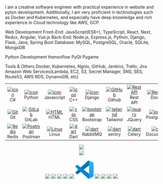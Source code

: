 I am a creative software engineer with practical experience in website and pyton development.
Additionally, I am very proficient in technologies such as Docker and Kubernetes, and especially have deep knowledge and rich experience in Cloud technology like AWS, GCP.

Web Development
Front-End: JavaScript(ES6+), TypeScript, React, Next, Redux, Angular, Vue.js
Back-End: Node.js, Express.js, Python, Django, Flask, Java, Spring Boot
Database: MySQL, PostgreSQL, Oracle, SQLite, MongoDB

Python Development
thensoflow
PyQt
Pygame

Tools & Others
Docker, Kubernetes, Ngnix, GitHub, Jenkins, Trello, Jira
Amazon Web Services(Lambda, EC2, S3, Secret Manager, SNS, SES, Route53, AWS RDS, DynamoDB, etc)
<table>
  <tbody><tr>
    <td align="center" width="96">
        <a target="_blank" rel="noopener noreferrer nofollow" href="https://camo.githubusercontent.com/ca8676621360fbaf31b9aca54d45d5e19e1695ca8247bbb216eaeb81ea05cd85/68747470733a2f2f74656368737461636b2d67656e657261746f722e76657263656c2e6170702f6373686172702d69636f6e2e737667"><img src="https://camo.githubusercontent.com/ca8676621360fbaf31b9aca54d45d5e19e1695ca8247bbb216eaeb81ea05cd85/68747470733a2f2f74656368737461636b2d67656e657261746f722e76657263656c2e6170702f6373686172702d69636f6e2e737667" alt="icon" width="65" height="65" data-canonical-src="https://techstack-generator.vercel.app/csharp-icon.svg" style="max-width: 100%;"></a>
      <br>C#
    </td>
    <td align="center" width="96">
      <a href="#macropower-tech">
        <img src="https://camo.githubusercontent.com/52ec9548f75773e7841dd77f89a654e8a0bc2cce02da2eb43f84240f50351512/68747470733a2f2f74656368737461636b2d67656e657261746f722e76657263656c2e6170702f707974686f6e2d69636f6e2e737667" alt="icon" width="65" height="65" data-canonical-src="https://techstack-generator.vercel.app/python-icon.svg" style="max-width: 100%;">
      </a>
      <br>Python
    </td>
    <td align="center" width="96">
        <a target="_blank" rel="noopener noreferrer nofollow" href="https://camo.githubusercontent.com/0418a2bf25601cc5d8fae74f654b10d5734360ff2b1bb3b2fea4bb086baf5586/68747470733a2f2f74656368737461636b2d67656e657261746f722e76657263656c2e6170702f6a732d69636f6e2e737667"><img src="https://camo.githubusercontent.com/0418a2bf25601cc5d8fae74f654b10d5734360ff2b1bb3b2fea4bb086baf5586/68747470733a2f2f74656368737461636b2d67656e657261746f722e76657263656c2e6170702f6a732d69636f6e2e737667" alt="icon" width="65" height="65" data-canonical-src="https://techstack-generator.vercel.app/js-icon.svg" style="max-width: 100%;"></a>
      <br>Javascript
    </td>
    <td align="center" width="96">
        <a target="_blank" rel="noopener noreferrer nofollow" href="https://camo.githubusercontent.com/5cbf52740afc324c4f1a132543c6de32bf96ef976e482aca9d374589dd1b3d4d/68747470733a2f2f74656368737461636b2d67656e657261746f722e76657263656c2e6170702f6370702d69636f6e2e737667"><img src="https://camo.githubusercontent.com/5cbf52740afc324c4f1a132543c6de32bf96ef976e482aca9d374589dd1b3d4d/68747470733a2f2f74656368737461636b2d67656e657261746f722e76657263656c2e6170702f6370702d69636f6e2e737667" alt="icon" width="65" height="65" data-canonical-src="https://techstack-generator.vercel.app/cpp-icon.svg" style="max-width: 100%;"></a>
      <br>C++
    </td>
       <td align="center" width="96">
        <a target="_blank" rel="noopener noreferrer nofollow" href="https://camo.githubusercontent.com/b24750380ccf58b0c7d79c7875d7300b2b99a49061c7e4199ac077c4713f7156/68747470733a2f2f74656368737461636b2d67656e657261746f722e76657263656c2e6170702f646a616e676f2d69636f6e2e737667"><img src="https://camo.githubusercontent.com/b24750380ccf58b0c7d79c7875d7300b2b99a49061c7e4199ac077c4713f7156/68747470733a2f2f74656368737461636b2d67656e657261746f722e76657263656c2e6170702f646a616e676f2d69636f6e2e737667" alt="icon" width="65" height="65" data-canonical-src="https://techstack-generator.vercel.app/django-icon.svg" style="max-width: 100%;"></a>
      <br>Django
    </td>
       <td align="center" width="96">
        <a target="_blank" rel="noopener noreferrer nofollow" href="https://camo.githubusercontent.com/19cf1f6246a55a20a2fc585c1517827a55ab59b18a5306974f54a5b6f4e35fc9/68747470733a2f2f74656368737461636b2d67656e657261746f722e76657263656c2e6170702f6769746875622d69636f6e2e737667"><img src="https://camo.githubusercontent.com/19cf1f6246a55a20a2fc585c1517827a55ab59b18a5306974f54a5b6f4e35fc9/68747470733a2f2f74656368737461636b2d67656e657261746f722e76657263656c2e6170702f6769746875622d69636f6e2e737667" width="65" height="65" alt="GitHub" data-canonical-src="https://techstack-generator.vercel.app/github-icon.svg" style="max-width: 100%;"></a>
      <br>Github
    </td>
          <td align="center" width="96">
        <a target="_blank" rel="noopener noreferrer nofollow" href="https://camo.githubusercontent.com/9fcd23b962db5fdfc4be49d1daedc6bbbfdcc0cca4cc25792a4be616b8bd56e6/68747470733a2f2f74656368737461636b2d67656e657261746f722e76657263656c2e6170702f726573746170692d69636f6e2e737667"><img src="https://camo.githubusercontent.com/9fcd23b962db5fdfc4be49d1daedc6bbbfdcc0cca4cc25792a4be616b8bd56e6/68747470733a2f2f74656368737461636b2d67656e657261746f722e76657263656c2e6170702f726573746170692d69636f6e2e737667" width="65" height="65" alt="Rest API" data-canonical-src="https://techstack-generator.vercel.app/restapi-icon.svg" style="max-width: 100%;"></a>
      <br>Rest API
    </td>
          <td align="center" width="96">
        <a target="_blank" rel="noopener noreferrer nofollow" href="https://camo.githubusercontent.com/2d821f427e22599bab98d58d10af94518c146882fb0037e742f69354aacacb6c/68747470733a2f2f74656368737461636b2d67656e657261746f722e76657263656c2e6170702f646f636b65722d69636f6e2e737667"><img src="https://camo.githubusercontent.com/2d821f427e22599bab98d58d10af94518c146882fb0037e742f69354aacacb6c/68747470733a2f2f74656368737461636b2d67656e657261746f722e76657263656c2e6170702f646f636b65722d69636f6e2e737667" width="65" height="65" alt="Rest API" data-canonical-src="https://techstack-generator.vercel.app/docker-icon.svg" style="max-width: 100%;"></a>
      <br>Docker
    </td>
    <td align="center" width="96">
        <a target="_blank" rel="noopener noreferrer nofollow" href="https://camo.githubusercontent.com/a6ed903c5b1c0e78386c1444bf950d30bfd65c4da93861f0addf865f3079ac07/68747470733a2f2f74656368737461636b2d67656e657261746f722e76657263656c2e6170702f6e67696e782d69636f6e2e737667"><img src="https://camo.githubusercontent.com/a6ed903c5b1c0e78386c1444bf950d30bfd65c4da93861f0addf865f3079ac07/68747470733a2f2f74656368737461636b2d67656e657261746f722e76657263656c2e6170702f6e67696e782d69636f6e2e737667" alt="icon" width="50" height="50" data-canonical-src="https://techstack-generator.vercel.app/nginx-icon.svg" style="max-width: 100%;"></a>
      <br>Nginx
    </td>
  </tr>
  <tr>
    <td align="center" width="96">
        <a target="_blank" rel="noopener noreferrer nofollow" href="https://camo.githubusercontent.com/97355a4f48ed3fe5d9763f1d151b4b9716c0e444461c9b54512042336886ba7e/68747470733a2f2f736b696c6c69636f6e732e6465762f69636f6e733f693d676974"><img src="https://camo.githubusercontent.com/97355a4f48ed3fe5d9763f1d151b4b9716c0e444461c9b54512042336886ba7e/68747470733a2f2f736b696c6c69636f6e732e6465762f69636f6e733f693d676974" width="48" height="48" alt="Git" data-canonical-src="https://skillicons.dev/icons?i=git" style="max-width: 100%;"></a>
      <br>Git
    </td>
    <td align="center" width="96">
        <a target="_blank" rel="noopener noreferrer nofollow" href="https://camo.githubusercontent.com/1126e4eacac4fce6b6033af064f8c3bd43e7bacb5624e7a7cc91f27fe2120d3e/68747470733a2f2f736b696c6c69636f6e732e6465762f69636f6e733f693d6769746c6162"><img src="https://camo.githubusercontent.com/1126e4eacac4fce6b6033af064f8c3bd43e7bacb5624e7a7cc91f27fe2120d3e/68747470733a2f2f736b696c6c69636f6e732e6465762f69636f6e733f693d6769746c6162" width="48" height="48" alt="GitLab" data-canonical-src="https://skillicons.dev/icons?i=gitlab" style="max-width: 100%;"></a>
      <br>GitLab
    </td>
    <td align="center" width="96">
        <a target="_blank" rel="noopener noreferrer nofollow" href="https://camo.githubusercontent.com/4c31cabd8b3aa138d55adcf0a5415e5f71f38f4f5eb0ef7312ef675077834b8d/68747470733a2f2f736b696c6c69636f6e732e6465762f69636f6e733f693d68746d6c"><img src="https://camo.githubusercontent.com/4c31cabd8b3aa138d55adcf0a5415e5f71f38f4f5eb0ef7312ef675077834b8d/68747470733a2f2f736b696c6c69636f6e732e6465762f69636f6e733f693d68746d6c" width="48" height="48" alt="HTML" data-canonical-src="https://skillicons.dev/icons?i=html" style="max-width: 100%;"></a>
      <br>HTML
    </td>
    <td align="center" width="96">
        <a target="_blank" rel="noopener noreferrer nofollow" href="https://camo.githubusercontent.com/e531a79257b93921f8b58efa952eb049ceb2672bcf57bd666165476261c145a8/68747470733a2f2f736b696c6c69636f6e732e6465762f69636f6e733f693d637373"><img src="https://camo.githubusercontent.com/e531a79257b93921f8b58efa952eb049ceb2672bcf57bd666165476261c145a8/68747470733a2f2f736b696c6c69636f6e732e6465762f69636f6e733f693d637373" width="48" height="48" alt="css" data-canonical-src="https://skillicons.dev/icons?i=css" style="max-width: 100%;"></a>
      <br>CSS
    </td>
    <td align="center" width="96">
        <a target="_blank" rel="noopener noreferrer nofollow" href="https://camo.githubusercontent.com/c2a1c48be1091ce6a771794bf0b3bc45b58e5ce1531810e48cea88a7bae4c121/68747470733a2f2f736b696c6c69636f6e732e6465762f69636f6e733f693d626f6f747374726170"><img src="https://camo.githubusercontent.com/c2a1c48be1091ce6a771794bf0b3bc45b58e5ce1531810e48cea88a7bae4c121/68747470733a2f2f736b696c6c69636f6e732e6465762f69636f6e733f693d626f6f747374726170" width="48" height="48" alt="bootstrap" data-canonical-src="https://skillicons.dev/icons?i=bootstrap" style="max-width: 100%;"></a>
      <br>Bootstrap
    </td>
    <td align="center" width="96">
        <a target="_blank" rel="noopener noreferrer nofollow" href="https://camo.githubusercontent.com/90821127892b2ab8fed54a30b62e3875250c25b0ff2b0466eade956773d27126/68747470733a2f2f736b696c6c69636f6e732e6465762f69636f6e733f693d7461696c77696e64"><img src="https://camo.githubusercontent.com/90821127892b2ab8fed54a30b62e3875250c25b0ff2b0466eade956773d27126/68747470733a2f2f736b696c6c69636f6e732e6465762f69636f6e733f693d7461696c77696e64" width="48" height="48" alt="tailwind" data-canonical-src="https://skillicons.dev/icons?i=tailwind" style="max-width: 100%;"></a>
      <br>Tailwind
    </td>
        <td align="center" width="96">
        <a target="_blank" rel="noopener noreferrer nofollow" href="https://camo.githubusercontent.com/92b57616aa8c824a491469633dc693341da362ae233bf03e0384cfb9a154ddcf/68747470733a2f2f736b696c6c69636f6e732e6465762f69636f6e733f693d6a7175657279"><img src="https://camo.githubusercontent.com/92b57616aa8c824a491469633dc693341da362ae233bf03e0384cfb9a154ddcf/68747470733a2f2f736b696c6c69636f6e732e6465762f69636f6e733f693d6a7175657279" width="48" height="48" alt="jquery" data-canonical-src="https://skillicons.dev/icons?i=jquery" style="max-width: 100%;"></a>
      <br>JQuery
    </td>
        <td align="center" width="96">
        <a target="_blank" rel="noopener noreferrer nofollow" href="https://camo.githubusercontent.com/0ac523e295393e5fb91b13ed8e2bf2cf1bc9669ef91cbe6eaab903a149213087/68747470733a2f2f736b696c6c69636f6e732e6465762f69636f6e733f693d706f737467726573"><img src="https://camo.githubusercontent.com/0ac523e295393e5fb91b13ed8e2bf2cf1bc9669ef91cbe6eaab903a149213087/68747470733a2f2f736b696c6c69636f6e732e6465762f69636f6e733f693d706f737467726573" width="48" height="48" alt="jquery" data-canonical-src="https://skillicons.dev/icons?i=postgres" style="max-width: 100%;"></a>
      <br>PostgreSQL
    </td>
            <td align="center" width="96">
        <a target="_blank" rel="noopener noreferrer nofollow" href="https://camo.githubusercontent.com/533eb0313af568d57d5bd22dea49ab0264b4dda628cfa7aa9a76991bcc8c122e/68747470733a2f2f736b696c6c69636f6e732e6465762f69636f6e733f693d646f746e6574"><img src="https://camo.githubusercontent.com/533eb0313af568d57d5bd22dea49ab0264b4dda628cfa7aa9a76991bcc8c122e/68747470733a2f2f736b696c6c69636f6e732e6465762f69636f6e733f693d646f746e6574" width="48" height="48" alt="ASP.NET Core" data-canonical-src="https://skillicons.dev/icons?i=dotnet" style="max-width: 100%;"></a>
      <br>ASP.NET
    </td>
  </tr>
   <tr>
    <td align="center" width="96">
        <a target="_blank" rel="noopener noreferrer nofollow" href="https://camo.githubusercontent.com/92627937ec07def0c9573cbe54b33be2051da333e2c9ff0508d53054ff54495c/68747470733a2f2f736b696c6c69636f6e732e6465762f69636f6e733f693d7265646973"><img src="https://camo.githubusercontent.com/92627937ec07def0c9573cbe54b33be2051da333e2c9ff0508d53054ff54495c/68747470733a2f2f736b696c6c69636f6e732e6465762f69636f6e733f693d7265646973" width="48" height="48" alt="Redis" data-canonical-src="https://skillicons.dev/icons?i=redis" style="max-width: 100%;"></a>
      <br>Redis
    </td>
        <td align="center" width="96">
        <a target="_blank" rel="noopener noreferrer nofollow" href="https://camo.githubusercontent.com/cac9cb122b22e852f5624d103e8656925976bf1a807a6bf4cd6751420731836f/68747470733a2f2f736b696c6c69636f6e732e6465762f69636f6e733f693d706f73746d616e"><img src="https://camo.githubusercontent.com/cac9cb122b22e852f5624d103e8656925976bf1a807a6bf4cd6751420731836f/68747470733a2f2f736b696c6c69636f6e732e6465762f69636f6e733f693d706f73746d616e" width="48" height="48" alt="Postman" data-canonical-src="https://skillicons.dev/icons?i=postman" style="max-width: 100%;"></a>
      <br>Postman
    </td>
            <td align="center" width="96">
        <a target="_blank" rel="noopener noreferrer nofollow" href="https://camo.githubusercontent.com/43dbc6cca16645e547d8a1205fbb8f93e2a76e5f3e42641751e6950040c078f5/68747470733a2f2f736b696c6c69636f6e732e6465762f69636f6e733f693d6c696e7578"><img src="https://camo.githubusercontent.com/43dbc6cca16645e547d8a1205fbb8f93e2a76e5f3e42641751e6950040c078f5/68747470733a2f2f736b696c6c69636f6e732e6465762f69636f6e733f693d6c696e7578" width="48" height="48" alt="Linux" data-canonical-src="https://skillicons.dev/icons?i=linux" style="max-width: 100%;"></a>
      <br>Linux
    </td>
    <td align="center" width="96">
        <a target="_blank" rel="noopener noreferrer nofollow" href="https://camo.githubusercontent.com/0313ffa22c95c1175b88cd6c2b0a8e527dc713932bbf6141414c37c4ce2101fc/68747470733a2f2f736b696c6c69636f6e732e6465762f69636f6e733f693d64617274"><img src="https://camo.githubusercontent.com/0313ffa22c95c1175b88cd6c2b0a8e527dc713932bbf6141414c37c4ce2101fc/68747470733a2f2f736b696c6c69636f6e732e6465762f69636f6e733f693d64617274" width="48" height="48" alt="dart" data-canonical-src="https://skillicons.dev/icons?i=dart" style="max-width: 100%;"></a>
      <br>Dart
    </td>
    <td align="center" width="96">
        <a target="_blank" rel="noopener noreferrer nofollow" href="https://camo.githubusercontent.com/47225a9df2039d8c8fdad7e686ddb73ed2ae44373dd4bb9d7824ac7cd7a23b3f/68747470733a2f2f736b696c6c69636f6e732e6465762f69636f6e733f693d7261626269746d71"><img src="https://camo.githubusercontent.com/47225a9df2039d8c8fdad7e686ddb73ed2ae44373dd4bb9d7824ac7cd7a23b3f/68747470733a2f2f736b696c6c69636f6e732e6465762f69636f6e733f693d7261626269746d71" width="48" height="48" alt="dart" data-canonical-src="https://skillicons.dev/icons?i=rabbitmq" style="max-width: 100%;"></a>
      <br>RabbitMQ
    </td>
    <td align="center" width="96">
        <a target="_blank" rel="noopener noreferrer nofollow" href="https://camo.githubusercontent.com/d75bd9e47f28e68f4dabdcf7690be13114dcca5c34144cc015f880f3d74491d5/68747470733a2f2f736b696c6c69636f6e732e6465762f69636f6e733f693d73656e747279"><img src="https://camo.githubusercontent.com/d75bd9e47f28e68f4dabdcf7690be13114dcca5c34144cc015f880f3d74491d5/68747470733a2f2f736b696c6c69636f6e732e6465762f69636f6e733f693d73656e747279" width="48" height="48" alt="dart" data-canonical-src="https://skillicons.dev/icons?i=sentry" style="max-width: 100%;"></a>
      <br>sentry
    </td>
    <td align="center" width="96">
        <a target="_blank" rel="noopener noreferrer nofollow" href="https://camo.githubusercontent.com/9689127b2c587284a03c6a2f162e8d4023c82c28ae7e0e229ae2c46d9157c3f4/68747470733a2f2f75706c6f61642e77696b696d656469612e6f72672f77696b6970656469612f636f6d6d6f6e732f312f31392f43656c6572795f6c6f676f2e706e67"><img src="https://camo.githubusercontent.com/9689127b2c587284a03c6a2f162e8d4023c82c28ae7e0e229ae2c46d9157c3f4/68747470733a2f2f75706c6f61642e77696b696d656469612e6f72672f77696b6970656469612f636f6d6d6f6e732f312f31392f43656c6572795f6c6f676f2e706e67" width="48" height="48" alt="dart" data-canonical-src="https://upload.wikimedia.org/wikipedia/commons/1/19/Celery_logo.png" style="max-width: 100%;"></a>
      <br>Celery
    </td>
    <td align="center" width="96">
        <a target="_blank" rel="noopener noreferrer nofollow" href="https://camo.githubusercontent.com/583b79e74f1b1838bf5c142984dc8eddde949a9dd73c325cc7b773709b39e1c3/68747470733a2f2f646f63757361757275732e696f2f696d672f646f63757361757275735f6b65797461722e737667"><img src="https://camo.githubusercontent.com/583b79e74f1b1838bf5c142984dc8eddde949a9dd73c325cc7b773709b39e1c3/68747470733a2f2f646f63757361757275732e696f2f696d672f646f63757361757275735f6b65797461722e737667" width="48" height="48" alt="dart" data-canonical-src="https://docusaurus.io/img/docusaurus_keytar.svg" style="max-width: 100%;"></a>
      <br>Docusaurus
    </td>
    <td align="center" width="96">
        <a target="_blank" rel="noopener noreferrer nofollow" href="https://camo.githubusercontent.com/cfabfd6c51bf958a5e7f76c059363a776a6a68f21f53ad593d9d5c9218012a3e/68747470733a2f2f62727568696e2e736f6674776172652f696d672f6c6f676f732f7079746573742e737667"><img src="https://camo.githubusercontent.com/cfabfd6c51bf958a5e7f76c059363a776a6a68f21f53ad593d9d5c9218012a3e/68747470733a2f2f62727568696e2e736f6674776172652f696d672f6c6f676f732f7079746573742e737667" width="40" height="40" alt="dart" data-canonical-src="https://bruhin.software/img/logos/pytest.svg" style="max-width: 100%;"></a>
      <br>Pytest
    </td>
  </tr>
 <tr>
 </tr>
</tbody></table>
<div align="center" dir="auto">
<a target="_blank" rel="noopener noreferrer nofollow" href="https://camo.githubusercontent.com/6bad2f2d3b9ace6ef9e4ea2245345ec3f3c8f598768125b05c2ae91947fc19b8/68747470733a2f2f6769746875622d70726f66696c652d74726f7068792e76657263656c2e6170702f3f757365726e616d653d7472696e6962267468656d653d6d6174726978266e6f2d62673d74727565266e6f2d6672616d653d7472756526726f773d3126636f6c756d6e3d34267469746c653d5265706f7369746f726965732c4973737565732c4f7267616e697a6174696f6e732c5374617273"><img src="https://camo.githubusercontent.com/6bad2f2d3b9ace6ef9e4ea2245345ec3f3c8f598768125b05c2ae91947fc19b8/68747470733a2f2f6769746875622d70726f66696c652d74726f7068792e76657263656c2e6170702f3f757365726e616d653d7472696e6962267468656d653d6d6174726978266e6f2d62673d74727565266e6f2d6672616d653d7472756526726f773d3126636f6c756d6e3d34267469746c653d5265706f7369746f726965732c4973737565732c4f7267616e697a6174696f6e732c5374617273" data-canonical-src="https://github-profile-trophy.vercel.app/?username=trinib&amp;theme=matrix&amp;no-bg=true&amp;no-frame=true&amp;row=1&amp;column=4&amp;title=Repositories,Issues,Organizations,Stars" style="max-width: 100%;"></a>
 </div>
 <div align="center" dir="auto">
<a target="_blank" rel="noopener noreferrer nofollow" href="https://camo.githubusercontent.com/6bad2f2d3b9ace6ef9e4ea2245345ec3f3c8f598768125b05c2ae91947fc19b8/68747470733a2f2f6769746875622d70726f66696c652d74726f7068792e76657263656c2e6170702f3f757365726e616d653d7472696e6962267468656d653d6d6174726978266e6f2d62673d74727565266e6f2d6672616d653d7472756526726f773d3126636f6c756d6e3d34267469746c653d5265706f7369746f726965732c4973737565732c4f7267616e697a6174696f6e732c5374617273"><img src="https://camo.githubusercontent.com/6bad2f2d3b9ace6ef9e4ea2245345ec3f3c8f598768125b05c2ae91947fc19b8/68747470733a2f2f6769746875622d70726f66696c652d74726f7068792e76657263656c2e6170702f3f757365726e616d653d7472696e6962267468656d653d6d6174726978266e6f2d62673d74727565266e6f2d6672616d653d7472756526726f773d3126636f6c756d6e3d34267469746c653d5265706f7369746f726965732c4973737565732c4f7267616e697a6174696f6e732c5374617273" data-canonical-src="https://github-profile-trophy.vercel.app/?username=trinib&amp;theme=matrix&amp;no-bg=true&amp;no-frame=true&amp;row=1&amp;column=4&amp;title=Repositories,Issues,Organizations,Stars" style="max-width: 100%;"></a>
 </div>
 <p align="center" dir="auto">
<a target="_blank" rel="noopener noreferrer nofollow" href="https://camo.githubusercontent.com/a682e207ce9939518c8617c6340b1bf8b1769b30a9f1b45d27d67fd64af1d0f2/68747470733a2f2f7777772e766563746f726c6f676f2e7a6f6e652f6c6f676f732f666c7574746572696f2f666c7574746572696f2d69636f6e2e737667"><img src="https://camo.githubusercontent.com/a682e207ce9939518c8617c6340b1bf8b1769b30a9f1b45d27d67fd64af1d0f2/68747470733a2f2f7777772e766563746f726c6f676f2e7a6f6e652f6c6f676f732f666c7574746572696f2f666c7574746572696f2d69636f6e2e737667" width="60" data-canonical-src="https://www.vectorlogo.zone/logos/flutterio/flutterio-icon.svg" style="max-width: 100%;"></a>
<a target="_blank" rel="noopener noreferrer nofollow" href="https://camo.githubusercontent.com/ef66a66ac38365ab905d29a914e9c0c815d21811f9af5090024d4f868c0f1307/68747470733a2f2f7777772e766563746f726c6f676f2e7a6f6e652f6c6f676f732f707974686f6e2f707974686f6e2d69636f6e2e737667"><img src="https://camo.githubusercontent.com/ef66a66ac38365ab905d29a914e9c0c815d21811f9af5090024d4f868c0f1307/68747470733a2f2f7777772e766563746f726c6f676f2e7a6f6e652f6c6f676f732f707974686f6e2f707974686f6e2d69636f6e2e737667" width="60" data-canonical-src="https://www.vectorlogo.zone/logos/python/python-icon.svg" style="max-width: 100%;"></a>
<a target="_blank" rel="noopener noreferrer nofollow" href="https://camo.githubusercontent.com/3e5344a2965e786497ceb575ad67d2c64d412bb9683da05791edf424a0e40734/68747470733a2f2f7777772e766563746f726c6f676f2e7a6f6e652f6c6f676f732f66697265626173652f66697265626173652d69636f6e2e737667"><img src="https://camo.githubusercontent.com/3e5344a2965e786497ceb575ad67d2c64d412bb9683da05791edf424a0e40734/68747470733a2f2f7777772e766563746f726c6f676f2e7a6f6e652f6c6f676f732f66697265626173652f66697265626173652d69636f6e2e737667" width="60" data-canonical-src="https://www.vectorlogo.zone/logos/firebase/firebase-icon.svg" style="max-width: 100%;"></a>
<a target="_blank" rel="noopener noreferrer nofollow" href="https://camo.githubusercontent.com/ed1f17e5df73529a8d49749c0150014f940ff01d645e0c77103f11b3aad63b00/68747470733a2f2f7777772e766563746f726c6f676f2e7a6f6e652f6c6f676f732f646172746c616e672f646172746c616e672d69636f6e2e737667"><img src="https://camo.githubusercontent.com/ed1f17e5df73529a8d49749c0150014f940ff01d645e0c77103f11b3aad63b00/68747470733a2f2f7777772e766563746f726c6f676f2e7a6f6e652f6c6f676f732f646172746c616e672f646172746c616e672d69636f6e2e737667" width="60" data-canonical-src="https://www.vectorlogo.zone/logos/dartlang/dartlang-icon.svg" style="max-width: 100%;"></a>
<a target="_blank" rel="noopener noreferrer nofollow" href="https://camo.githubusercontent.com/c871fd4057a513e8b64c7dd87eaa844a994f6569bcca6dbb058906289be588aa/68747470733a2f2f7777772e766563746f726c6f676f2e7a6f6e652f6c6f676f732f61646f62655f696c6c7573747261746f722f61646f62655f696c6c7573747261746f722d69636f6e2e737667"><img src="https://camo.githubusercontent.com/c871fd4057a513e8b64c7dd87eaa844a994f6569bcca6dbb058906289be588aa/68747470733a2f2f7777772e766563746f726c6f676f2e7a6f6e652f6c6f676f732f61646f62655f696c6c7573747261746f722f61646f62655f696c6c7573747261746f722d69636f6e2e737667" width="60" data-canonical-src="https://www.vectorlogo.zone/logos/adobe_illustrator/adobe_illustrator-icon.svg" style="max-width: 100%;"></a>
<a target="_blank" rel="noopener noreferrer nofollow" href="https://raw.githubusercontent.com/github/explore/80688e429a7d4ef2fca1e82350fe8e3517d3494d/topics/visual-studio-code/visual-studio-code.png"><img src="https://raw.githubusercontent.com/github/explore/80688e429a7d4ef2fca1e82350fe8e3517d3494d/topics/visual-studio-code/visual-studio-code.png" width="60" style="max-width: 100%;"></a>
<a target="_blank" rel="noopener noreferrer nofollow" href="https://camo.githubusercontent.com/90f5dfd4950d6600b5f6d969b760a35f771f68de4115cec0acb426f446e7bb21/68747470733a2f2f7777772e766563746f726c6f676f2e7a6f6e652f6c6f676f732f6c696e75782f6c696e75782d69636f6e2e737667"><img src="https://camo.githubusercontent.com/90f5dfd4950d6600b5f6d969b760a35f771f68de4115cec0acb426f446e7bb21/68747470733a2f2f7777772e766563746f726c6f676f2e7a6f6e652f6c6f676f732f6c696e75782f6c696e75782d69636f6e2e737667" width="60" data-canonical-src="https://www.vectorlogo.zone/logos/linux/linux-icon.svg" style="max-width: 100%;"></a>
<a target="_blank" rel="noopener noreferrer nofollow" href="https://camo.githubusercontent.com/34c56823c2680b0146852553efb9a00952a975fd6f227e877738c0b8bdde56ff/68747470733a2f2f7777772e766563746f726c6f676f2e7a6f6e652f6c6f676f732f616e64726f69642f616e64726f69642d69636f6e2e737667"><img src="https://camo.githubusercontent.com/34c56823c2680b0146852553efb9a00952a975fd6f227e877738c0b8bdde56ff/68747470733a2f2f7777772e766563746f726c6f676f2e7a6f6e652f6c6f676f732f616e64726f69642f616e64726f69642d69636f6e2e737667" width="60" data-canonical-src="https://www.vectorlogo.zone/logos/android/android-icon.svg" style="max-width: 100%;"></a>
<a target="_blank" rel="noopener noreferrer nofollow" href="https://camo.githubusercontent.com/b60ffde43d87e34521a303d6b5a46be47a12cec42a69644f9e48262659f55b79/68747470733a2f2f7777772e766563746f726c6f676f2e7a6f6e652f6c6f676f732f6d6963726f736f66742f6d6963726f736f66742d69636f6e2e737667"><img src="https://camo.githubusercontent.com/b60ffde43d87e34521a303d6b5a46be47a12cec42a69644f9e48262659f55b79/68747470733a2f2f7777772e766563746f726c6f676f2e7a6f6e652f6c6f676f732f6d6963726f736f66742f6d6963726f736f66742d69636f6e2e737667" width="60" data-canonical-src="https://www.vectorlogo.zone/logos/microsoft/microsoft-icon.svg" style="max-width: 100%;"></a>
<a target="_blank" rel="noopener noreferrer nofollow" href="https://camo.githubusercontent.com/a5b62322231095ed970998e6463a9c862a0bb36f724bfa315b818dcb6a54d9af/68747470733a2f2f7777772e766563746f726c6f676f2e7a6f6e652f6c6f676f732f6769746875622f6769746875622d69636f6e2e737667"><img src="https://camo.githubusercontent.com/a5b62322231095ed970998e6463a9c862a0bb36f724bfa315b818dcb6a54d9af/68747470733a2f2f7777772e766563746f726c6f676f2e7a6f6e652f6c6f676f732f6769746875622f6769746875622d69636f6e2e737667" width="60" data-canonical-src="https://www.vectorlogo.zone/logos/github/github-icon.svg" style="max-width: 100%;"></a>
</p>
